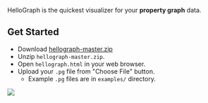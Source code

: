HelloGraph is the quickest visualizer for your **property graph** data.

## Get Started

- Download [hellograph-master.zip](https://github.com/g2glab/hellograph/archive/master.zip)
- Unzip `hellograph-master.zip`.
- Open `hellograph.html` in your web browser.
- Upload your `.pg` file from "Choose File" button.
  - Example `.pg` files are in `examples/` directory.

![](https://user-images.githubusercontent.com/4862919/85918445-d15b0180-b89d-11ea-9e0d-88463a39c917.jpg)
